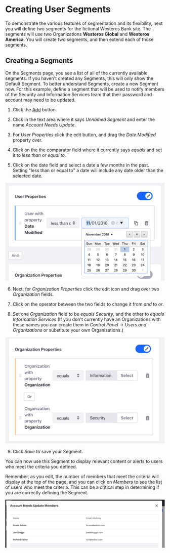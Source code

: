 # Creating User Segments

To demonstrate the various features of segmentation and its flexibility, next 
you will define two segments for the fictional Westeros Bank site. The segments will use two Organizations **Westeros Global** and **Westeros America**. You will create two segments, and then extend each of those segments.

## Creating a Segments

On the Segments page, you see a list of all of the currently available 
segments. If you haven't created any Segments, this will only show the Default 
Segment. To better understand Segments, create a new Segment now. For this 
example, define a segment that will be used to notify members of the Security
and Information Services team that their password and account may need to be updated.

1.  Click the [Add](../../images/icon-add.png) button.

2.  Click in the text area where it says *Unnamed Segment* and enter the name 
    *Account Needs Update*.
    
3.  For *User Properties* click the edit button, and drag the *Date Modified* 
    property over.
    
4.  Click on the the comparator field where it currently says *equals* and set
    it to *less than or equal to*.
    
5.  Click on the date field and select a date a few months in the past. Setting 
    "less than or equal to" a date will include any date older than the 
    selected date.

![Date related fields provide a pop-up calendar for selecting a date.](../../images/sp-set-date.png)

6.  Next, for *Organization Properties* click the edit icon and drag over two 
    *Organization* fields.
    
7.  Click on the operator between the two fields to change it from *and* to 
    *or*.

8.  Set one *Organization* field to be *equals* *Security*, and the other to 
    *equals* *Information Services* (If you don't currently have an 
    Organizations with these names you can create them in *Control Panel* 
    &rarr; *Users and Organizations* or substitute your own Organizations.)
    
![You can use an *And* or an *Or* operator to determine whether a segment requires a user to meet all criteria or any of the listed criteria.](../../images/sp-select-orgs.png)

9.  Click *Save* to save your Segment.

You can now use this Segment to display relevant content or alerts to users who
meet the criteria you defined. 

Remember, as you edit, the number of members that meet the criteria will 
display at the top of the page, and you can click on *Members* to see the list 
of users who meet the criteria. This can be a critical step in determining if 
you are correctly defining the Segment.

![You can view the list of Segment members at any time.](../../images/sp-segment-members.png)
